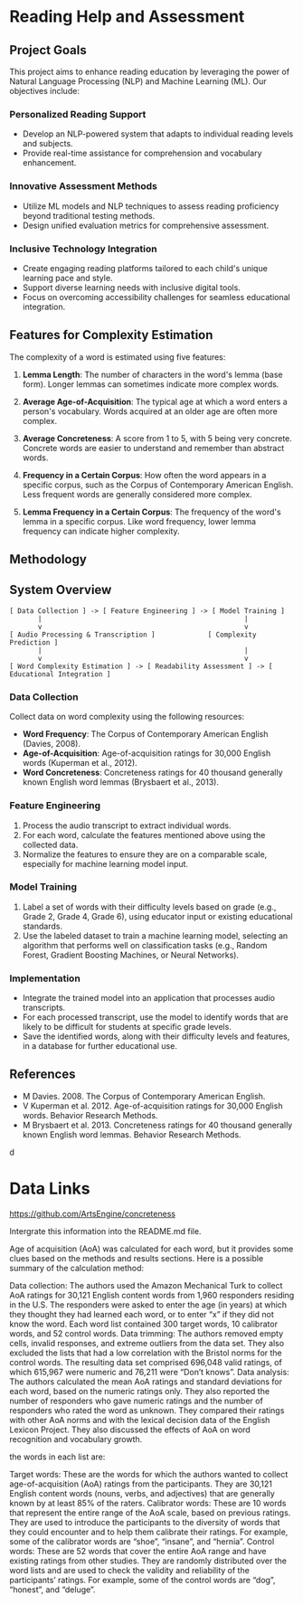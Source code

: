 # Reading Help and Assessment

## Project Goals

This project aims to enhance reading education by leveraging the power of Natural Language Processing (NLP) and Machine Learning (ML). Our objectives include:

### Personalized Reading Support

- Develop an NLP-powered system that adapts to individual reading levels and subjects.
- Provide real-time assistance for comprehension and vocabulary enhancement.

### Innovative Assessment Methods

- Utilize ML models and NLP techniques to assess reading proficiency beyond traditional testing methods.
- Design unified evaluation metrics for comprehensive assessment.

### Inclusive Technology Integration

- Create engaging reading platforms tailored to each child's unique learning pace and style.
- Support diverse learning needs with inclusive digital tools.
- Focus on overcoming accessibility challenges for seamless educational integration.

## Features for Complexity Estimation

The complexity of a word is estimated using five features:

1. **Lemma Length**: The number of characters in the word's lemma (base form). Longer lemmas can sometimes indicate more complex words.

2. **Average Age-of-Acquisition**: The typical age at which a word enters a person's vocabulary. Words acquired at an older age are often more complex.

3. **Average Concreteness**: A score from 1 to 5, with 5 being very concrete. Concrete words are easier to understand and remember than abstract words.

4. **Frequency in a Certain Corpus**: How often the word appears in a specific corpus, such as the Corpus of Contemporary American English. Less frequent words are generally considered more complex.

5. **Lemma Frequency in a Certain Corpus**: The frequency of the word's lemma in a specific corpus. Like word frequency, lower lemma frequency can indicate higher complexity.

## Methodology


## System Overview

```plaintext
[ Data Collection ] -> [ Feature Engineering ] -> [ Model Training ]
       |                                                  |
       v                                                  v
[ Audio Processing & Transcription ]             [ Complexity Prediction ]
       |                                                  |
       v                                                  v
[ Word Complexity Estimation ] -> [ Readability Assessment ] -> [ Educational Integration ]
```

### Data Collection

Collect data on word complexity using the following resources:

- **Word Frequency**: The Corpus of Contemporary American English (Davies, 2008).
- **Age-of-Acquisition**: Age-of-acquisition ratings for 30,000 English words (Kuperman et al., 2012).
- **Word Concreteness**: Concreteness ratings for 40 thousand generally known English word lemmas (Brysbaert et al., 2013).

### Feature Engineering

1. Process the audio transcript to extract individual words.
2. For each word, calculate the features mentioned above using the collected data.
3. Normalize the features to ensure they are on a comparable scale, especially for machine learning model input.

### Model Training

1. Label a set of words with their difficulty levels based on grade (e.g., Grade 2, Grade 4, Grade 6), using educator input or existing educational standards.
2. Use the labeled dataset to train a machine learning model, selecting an algorithm that performs well on classification tasks (e.g., Random Forest, Gradient Boosting Machines, or Neural Networks).


### Implementation

- Integrate the trained model into an application that processes audio transcripts.
- For each processed transcript, use the model to identify words that are likely to be difficult for students at specific grade levels.
- Save the identified words, along with their difficulty levels and features, in a database for further educational use.

## References

- M Davies. 2008. The Corpus of Contemporary American English.
- V Kuperman et al. 2012. Age-of-acquisition ratings for 30,000 English words. Behavior Research Methods.
- M Brysbaert et al. 2013. Concreteness ratings for 40 thousand generally known English word lemmas. Behavior Research Methods.

d



# Data Links

https://github.com/ArtsEngine/concreteness





Intergrate this information into the README.md file.


Age of acquisition (AoA) was calculated for each word, but it provides some clues based on the methods and results sections. Here is a possible summary of the calculation method:

Data collection: The authors used the Amazon Mechanical Turk to collect AoA ratings for 30,121 English content words from 1,960 responders residing in the U.S. The responders were asked to enter the age (in years) at which they thought they had learned each word, or to enter “x” if they did not know the word. Each word list contained 300 target words, 10 calibrator words, and 52 control words.
Data trimming: The authors removed empty cells, invalid responses, and extreme outliers from the data set. They also excluded the lists that had a low correlation with the Bristol norms for the control words. The resulting data set comprised 696,048 valid ratings, of which 615,967 were numeric and 76,211 were “Don’t knows”.
Data analysis: The authors calculated the mean AoA ratings and standard deviations for each word, based on the numeric ratings only. They also reported the number of responders who gave numeric ratings and the number of responders who rated the word as unknown. They compared their ratings with other AoA norms and with the lexical decision data of the English Lexicon Project. They also discussed the effects of AoA on word recognition and vocabulary growth.



the words in each list are:

Target words: These are the words for which the authors wanted to collect age-of-acquisition (AoA) ratings from the participants. They are 30,121 English content words (nouns, verbs, and adjectives) that are generally known by at least 85% of the raters.
Calibrator words: These are 10 words that represent the entire range of the AoA scale, based on previous ratings. They are used to introduce the participants to the diversity of words that they could encounter and to help them calibrate their ratings. For example, some of the calibrator words are “shoe”, “insane”, and “hernia”.
Control words: These are 52 words that cover the entire AoA range and have existing ratings from other studies. They are randomly distributed over the word lists and are used to check the validity and reliability of the participants’ ratings. For example, some of the control words are “dog”, “honest”, and “deluge”.